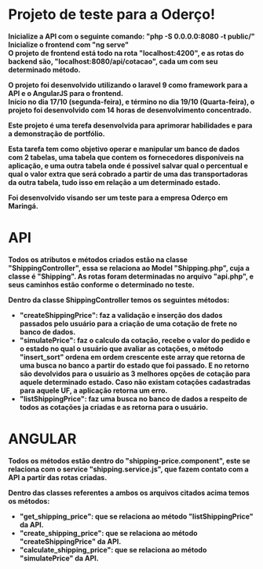 # Projeto de teste para a Oderço!
<b>Inicialize a API com o seguinte comando: "php -S 0.0.0.0:8080 -t public/"<b>
</br>
<b>Inicialize o frontend com "ng serve"<b>
</br>
O projeto de frontend está todo na rota "localhost:4200", e as rotas do backend são, "localhost:8080/api/cotacao", cada um com seu determinado método.

O projeto foi desenvolvido utilizando o laravel 9 como framework para a API e o AngularJS para o frontend.
</br>
Início no dia 17/10 (segunda-feira), e término no dia 19/10 (Quarta-feira), o projeto foi desenvolvido com 14 horas de desenvolvimento concentrado.

Este projeto é uma terefa desenvolvida para aprimorar habilidades e para a demonstração de portfólio.

Esta tarefa tem como objetivo operar e manipular um banco de dados com 2 tabelas, uma tabela que contem os fornecedores disponíveis na aplicação, e uma outra tabela onde é possivel salvar qual o percentual e qual o valor extra que será cobrado a partir de uma das transportadoras da outra tabela, tudo isso em relação a um determinado estado.

Foi desenvolvido visando ser um teste para a empresa Oderço em Maringá.

# API

Todos os atributos e métodos criados estão na classe "ShippingController", essa se relaciona ao Model "Shipping.php", cuja a classe é "Shipping".
As rotas foram determinadas no arquivo "api.php", e seus caminhos estão conforme o determinado no teste.

Dentro da classe ShippingController temos os seguintes métodos:
* "createShippingPrice": faz a validação e inserção dos dados passados pelo usuário para a criação de uma cotação de frete no banco de dados.
* "simulatePrice": faz o calculo da cotação, recebe o valor do pedido e o estado no qual o usuário que avaliar as cotações, o método "insert_sort" ordena em ordem crescente este array que retorna de uma busca no banco a partir do estado que foi passado. E no retorno são devolvidos para o usuário as 3 melhores opções de cotação para aquele determinado estado.
Caso não existam cotações cadastradas para aquele UF, a aplicação retorna um erro.
* "listShippingPrice": faz uma busca no banco de dados a respeito de todos as cotações ja criadas e as retorna para o usuário.

# ANGULAR

Todos os métodos estão dentro do "shipping-price.component", este se relaciona com o service "shipping.service.js", que fazem contato com a API a partir das rotas criadas.

Dentro das classes referentes a ambos os arquivos citados acima temos os métodos:

* "get_shipping_price": que se relaciona ao método "listShippingPrice" da API.
* "create_shipping_price": que se relaciona ao método "createShippingPrice" da API.
* "calculate_shipping_price": que se relaciona ao método "simulatePrice" da API.
